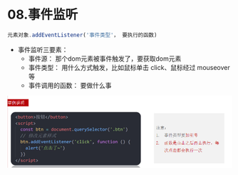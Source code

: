 # 08.事件监听

```JavaScript
元素对象.addEventListener('事件类型'， 要执行的函数)
```

- 事件监听三要素：
    - 事件源： 那个dom元素被事件触发了，要获取dom元素
    - 事件类型： 用什么方式触发，比如鼠标单击 click、鼠标经过 mouseover等
    - 事件调用的函数： 要做什么事


![alt text](image-12.png)